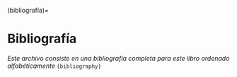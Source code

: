 (bibliografía)=
# Bibliografía

*Este archivo consiste en una bibliografía completa para este libro ordenado alfabéticamente*
`{bibliography}`
